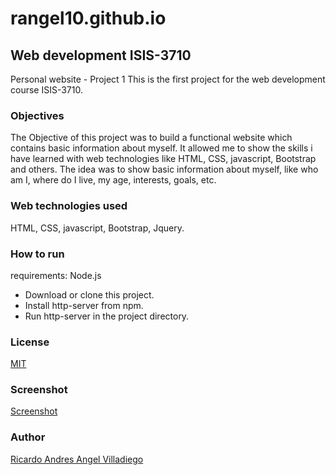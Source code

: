 # rangel10.github.io

## Web development ISIS-3710
Personal website - Project 1
This is the first project for the web development course ISIS-3710.

### Objectives
The Objective of this project was to build a functional website which contains basic information about myself. It allowed me to show the skills i have learned with web technologies like HTML, CSS, javascript, Bootstrap and others. The idea was to show  basic information about myself, like who am I, where do I live, my age, interests, goals, etc.

### Web technologies used
HTML, CSS, javascript, Bootstrap, Jquery. 

### How to run
requirements: Node.js
* Download or clone this project.
* Install http-server from npm.
* Run http-server in the project directory.

### License
[MIT](https://github.com/rangel10/rangel10.github.io/blob/master/LICENSE)

### Screenshot
[Screenshot](screen.png)

### Author
[Ricardo Andres Angel Villadiego](https://github.com/rangel10)
